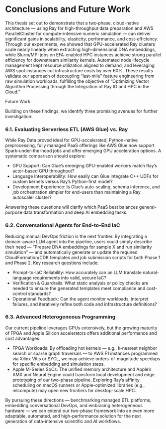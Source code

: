 # Conclusions and Future Work


This thesis set out to demonstrate that a two‐phase, cloud-native architecture —
using Ray for high-throughput data preparation and AWS ParallelCluster for
compute-intensive numeric simulation — can deliver significant gains in scalability,
elasticity, performance, and cost-efficiency. Through our experiments, we showed
that GPU-accelerated Ray clusters scale nearly linearly when extracting
high-dimensional DNA embeddings, while Slurm/MPI jobs on EFA-enabled HPC
instances achieve strong parallel efficiency for downstream similarity kernels.
Automated node lifecycle management kept resource utilization aligned to demand,
and leveraging AWS spot instances cut infrastructure costs by over 60%. These
results validate our approach of decoupling “last-mile” feature engineering from raw
simulation workloads, fulfilling the objective of “Optimizing Vector Algorithm
Processing through the Integration of Ray IO and HPC in the Cloud.”


Future Work

Building on these findings, we identify three promising avenues for further
investigation:

### 6.1. Evaluating Serverless ETL (AWS Glue) vs. Ray

While Ray Data proved ideal for GPU-accelerated, Python-native preprocessing,
fully managed PaaS offerings like AWS Glue now support Spark-under-the-hood
jobs and offer emerging GPU acceleration options. A systematic comparison should
explore:

- GPU Support: Can Glue’s emerging GPU-enabled workers match Ray’s
actor-based GPU throughput?
- Language Interoperability: How easily can Glue integrate C++ UDFs for
custom kernels versus Ray’s Python-first model?
- Development Experience: Is Glue’s auto-scaling, schema inference, and job
orchestration simpler for end-users than maintaining a Ray autoscaler cluster?

Answering these questions will clarify which PaaS best balances general-purpose
data transformation and deep AI embedding tasks.

### 6.2. Conversational Agents for End-to-End IaC

Reducing manual DevOps friction is the next frontier. By integrating a domain-aware
LLM agent into the pipeline, users could simply describe their need — “Prepare DNA embeddings for sample X and run similarity simulation” — and automatically
generate or update the required CloudFormation/CDK templates and job submission
scripts for both Phase 1 and Phase 2. Key research questions include:

- Prompt-to-IaC Reliability: How accurately can an LLM translate
natural-language requirements into valid, secure IaC?
- Verification & Guardrails: What static analysis or policy checks are needed to
ensure the generated templates meet compliance and cost-control standards?
- Operational Feedback: Can the agent monitor workloads, interpret failures, and
iteratively refine both code and infrastructure definitions?

### 6.3. Advanced Heterogeneous Programming

Our current pipeline leverages GPUs extensively, but the growing maturity of FPGA
and Apple Silicon accelerators offers additional performance and cost advantages:

- FPGA Workloads: By offloading hot kernels — e.g., k-nearest neighbor search
or sparse graph traversals — to AWS F1 instances programmed via Xilinx Vitis
or SYCL, we may achieve orders-of-magnitude speedups for specific
embedding and simulation steps.
- Apple M-Series SoCs: The unified memory architecture and Apple’s AMX and
Neural Engine could transform local development and edge prototyping of our two-phase pipeline. Exploring Ray’s affinity scheduling on macOS runners or
Apple-optimized libraries (e.g., mlcompute) may open new frontiers for
desktop-scale HPC.

By pursuing these directions — benchmarking managed ETL platforms, embedding
conversational DevOps, and embracing heterogeneous hardware — we can extend
our two-phase framework into an even more adaptable, automated, and
high-performance solution for the next generation of data-intensive scientific and AI
workflows.